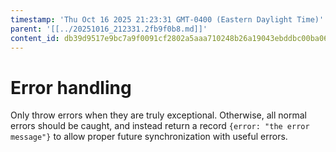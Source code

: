 ```yaml
---
timestamp: 'Thu Oct 16 2025 21:23:31 GMT-0400 (Eastern Daylight Time)'
parent: '[[../20251016_212331.2fb9f0b8.md]]'
content_id: db39d9517e9bc7a9f0091cf2802a5aaa710248b26a19043ebddbc00ba067bc70
---
```


# Error handling

Only throw errors when they are truly exceptional. Otherwise, all normal errors should be caught, and instead return a record `{error: "the error message"}` to allow proper future synchronization with useful errors.
